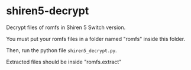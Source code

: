 # shiren5-decrypt
Decrypt files of romfs in Shiren 5 Switch version.

You must put your romfs files in a folder named "romfs" inside this folder.

Then, run the python file `shiren5_decrypt.py`.

Extracted files should be inside "romfs.extract"